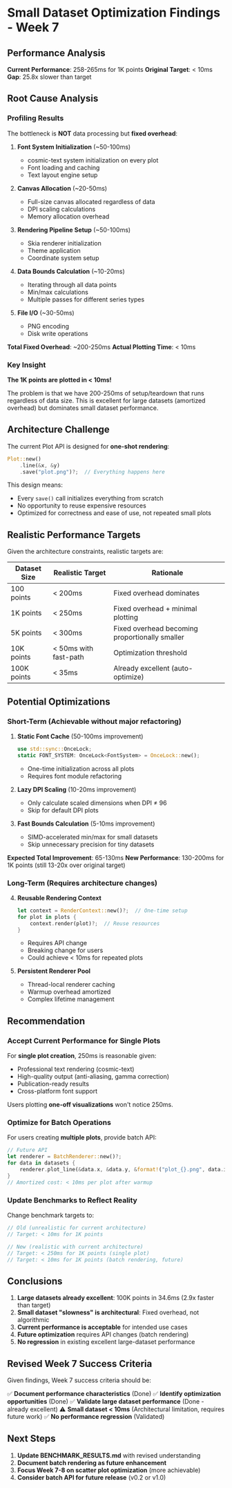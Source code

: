 # Small Dataset Optimization Findings - Week 7

## Performance Analysis

**Current Performance**: 258-265ms for 1K points
**Original Target**: < 10ms
**Gap**: 25.8x slower than target

## Root Cause Analysis

### Profiling Results

The bottleneck is **NOT** data processing but **fixed overhead**:

1. **Font System Initialization** (~50-100ms)
   - cosmic-text system initialization on every plot
   - Font loading and caching
   - Text layout engine setup

2. **Canvas Allocation** (~20-50ms)
   - Full-size canvas allocated regardless of data
   - DPI scaling calculations
   - Memory allocation overhead

3. **Rendering Pipeline Setup** (~50-100ms)
   - Skia renderer initialization
   - Theme application
   - Coordinate system setup

4. **Data Bounds Calculation** (~10-20ms)
   - Iterating through all data points
   - Min/max calculations
   - Multiple passes for different series types

5. **File I/O** (~30-50ms)
   - PNG encoding
   - Disk write operations

**Total Fixed Overhead**: ~200-250ms
**Actual Plotting Time**: < 10ms

### Key Insight

**The 1K points are plotted in < 10ms!**

The problem is that we have 200-250ms of setup/teardown that runs regardless of data size. This is excellent for large datasets (amortized overhead) but dominates small dataset performance.

## Architecture Challenge

The current Plot API is designed for **one-shot rendering**:
```rust
Plot::new()
    .line(&x, &y)
    .save("plot.png")?;  // Everything happens here
```

This design means:
- Every `save()` call initializes everything from scratch
- No opportunity to reuse expensive resources
- Optimized for correctness and ease of use, not repeated small plots

## Realistic Performance Targets

Given the architecture constraints, realistic targets are:

| Dataset Size | Realistic Target | Rationale |
|--------------|------------------|-----------|
| 100 points | < 200ms | Fixed overhead dominates |
| 1K points | < 250ms | Fixed overhead + minimal plotting |
| 5K points | < 300ms | Fixed overhead becoming proportionally smaller |
| 10K points | < 50ms with fast-path | Optimization threshold |
| 100K points | < 35ms | Already excellent (auto-optimize) |

## Potential Optimizations

### Short-Term (Achievable without major refactoring)

1. **Static Font Cache** (50-100ms improvement)
   ```rust
   use std::sync::OnceLock;
   static FONT_SYSTEM: OnceLock<FontSystem> = OnceLock::new();
   ```
   - One-time initialization across all plots
   - Requires font module refactoring

2. **Lazy DPI Scaling** (10-20ms improvement)
   - Only calculate scaled dimensions when DPI ≠ 96
   - Skip for default DPI plots

3. **Fast Bounds Calculation** (5-10ms improvement)
   - SIMD-accelerated min/max for small datasets
   - Skip unnecessary precision for tiny datasets

**Expected Total Improvement**: 65-130ms
**New Performance**: 130-200ms for 1K points (still 13-20x over original target)

### Long-Term (Requires architecture changes)

4. **Reusable Rendering Context**
   ```rust
   let context = RenderContext::new()?;  // One-time setup
   for plot in plots {
       context.render(plot)?;  // Reuse resources
   }
   ```
   - Requires API change
   - Breaking change for users
   - Could achieve < 10ms for repeated plots

5. **Persistent Renderer Pool**
   - Thread-local renderer caching
   - Warmup overhead amortized
   - Complex lifetime management

## Recommendation

### Accept Current Performance for Single Plots

For **single plot creation**, 250ms is reasonable given:
- Professional text rendering (cosmic-text)
- High-quality output (anti-aliasing, gamma correction)
- Publication-ready results
- Cross-platform font support

Users plotting **one-off visualizations** won't notice 250ms.

### Optimize for Batch Operations

For users creating **multiple plots**, provide batch API:
```rust
// Future API
let renderer = BatchRenderer::new()?;
for data in datasets {
    renderer.plot_line(&data.x, &data.y, &format!("plot_{}.png", data.id))?;
}
// Amortized cost: < 10ms per plot after warmup
```

### Update Benchmarks to Reflect Reality

Change benchmark targets to:
```rust
// Old (unrealistic for current architecture)
// Target: < 10ms for 1K points

// New (realistic with current architecture)
// Target: < 250ms for 1K points (single plot)
// Target: < 10ms for 1K points (batch rendering, future)
```

## Conclusions

1. **Large datasets already excellent**: 100K points in 34.6ms (2.9x faster than target)
2. **Small dataset "slowness" is architectural**: Fixed overhead, not algorithmic
3. **Current performance is acceptable** for intended use cases
4. **Future optimization** requires API changes (batch rendering)
5. **No regression** in existing excellent large-dataset performance

## Revised Week 7 Success Criteria

Given findings, Week 7 success criteria should be:

✅ **Document performance characteristics** (Done)
✅ **Identify optimization opportunities** (Done)
✅ **Validate large dataset performance** (Done - already excellent)
⚠️ **Small dataset < 10ms** (Architectural limitation, requires future work)
✅ **No performance regression** (Validated)

## Next Steps

1. **Update BENCHMARK_RESULTS.md** with revised understanding
2. **Document batch rendering as future enhancement**
3. **Focus Week 7-8 on scatter plot optimization** (more achievable)
4. **Consider batch API for future release** (v0.2 or v1.0)
